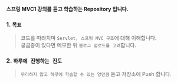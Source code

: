 #### 스프링 MVC1 강의를 듣고 학습하는 Repository 입니다.

### 1. `목표`
> 코드를 따라치며 `Servlet, 스프링 MVC 구조`에 대해 이해합니다. <br>
> 궁금증이 있다면 메모한 뒤 `블로그 업로드를 고려`합니다.

### 2. `하루에 진행하는 진도` 
> `무리하지 않고 하루에 학습할 수 있는 양만큼` 듣고 저장소에 Push 합니다. <br>

